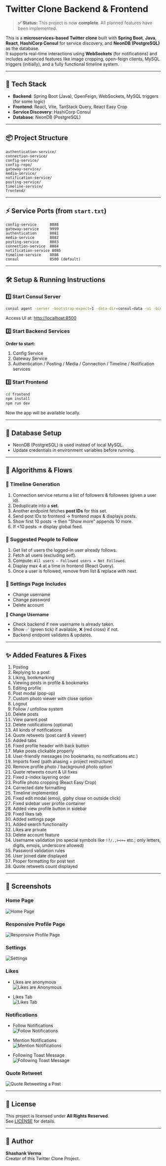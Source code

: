 # Twitter Clone Backend & Frontend

> **✅ Status:** This project is now **complete**. All planned features have been implemented.

This is a **microservices-based Twitter clone** built with **Spring Boot**, **Java**, **React**, **HashiCorp Consul** for service discovery, and **NeonDB (PostgreSQL)** as the database.  
It supports real-time interactions using **WebSockets** (for notifications) and includes advanced features like image cropping, open-feign clients, MySQL triggers (initially), and a fully functional timeline system.

---

## 🚀 Tech Stack
- **Backend**: Spring Boot (Java), OpenFeign, WebSockets, MySQL triggers (for some logic)
- **Frontend**: React, Vite, TanStack Query, React Easy Crop
- **Service Discovery**: HashiCorp Consul
- **Database**: NeonDB (PostgreSQL)

---

## 📦 Project Structure
```
authentication-service/
connection-service/
config-service/
config-repo/
gateway-service/
media-service/
notification-service/
posting-service/
timeline-service/
frontend/
```
---

## ⚡ Service Ports (from `start.txt`)
```
config-service      8888
gateway-service     9999
authentication      8081
media-service       8082
posting-service     8083
connection-service  8084
notification-service 8085
timeline-service    8086
consul              8500 (default)
```

---

## 🛠 Setup & Running Instructions

### 1️⃣ Start Consul Server
```bash
consul agent -server -bootstrap-expect=1 -data-dir=consul-data -ui -bind=0.0.0.0
```
Access UI at: [http://localhost:8500](http://localhost:8500)

### 2️⃣ Start Backend Services
**Order to start:**
1. Config Service
2. Gateway Service
3. Authentication / Posting / Media / Connection / Timeline / Notification services

### 3️⃣ Start Frontend
```bash
cd frontend
npm install
npm run dev
```
Now the app will be available locally.

---

## 📂 Database Setup
- NeonDB (PostgreSQL) is used instead of local MySQL.
- Update credentials in environment variables before running.

---

## 📜 Algorithms & Flows

### 🔹 Timeline Generation
1. Connection service returns a list of followers & followees (given a user id).  
2. Deduplicate into a **set**.  
3. Another endpoint fetches **post IDs** for this set.  
4. Send post IDs to frontend → frontend maps & displays posts.  
5. Show first 10 posts → then "Show more" appends 10 more.  
6. If <10 posts → display global feed.  

### 🔹 Suggested People to Follow
1. Get list of users the logged-in user already follows.  
2. Fetch all users (excluding self).  
3. Compute: `All users – Followed users = Not Followed`.  
4. Display max 4 at a time in frontend (React Query).  
5. Once a user is followed, remove from list & replace with next.  

### 🔹 Settings Page Includes
- Change username  
- Change password  
- Delete account  

🔹 **Change Username**  
- Check backend if new username is already taken.  
- Show ✅ (green tick) if available, ❌ (red cross) if not.  
- Backend endpoint validates & updates.  

---

## ✨ Added Features & Fixes
1. Posting  
2. Replying to a post  
3. Liking, bookmarking  
4. Viewing posts in profile & bookmarks  
5. Editing profile  
6. Post modal (pop-up)  
7. Custom photo viewer with close option  
8. Logout  
9. Follow / unfollow system  
10. Delete posts  
11. View parent post  
12. Delete notifications (optional)  
13. All kinds of notifications  
14. Quote retweets (post card & viewer)  
15. Added tabs  
16. Fixed profile header with back button  
17. Make posts clickable properly  
18. User-friendly messages (no bookmarks, no notifications etc.)  
19. Imports fixed (path aliasing + project restructure)  
20. Remove profile photo / background photo option  
21. Quote retweets count & UI fixes  
22. Fixed z-index layering order  
23. Profile photo cropping (React Easy Crop)  
24. Corrected date formatting  
25. Timeline implemented  
26. Fixed edit modal (emoji, giphy close on outside click)  
27. Fixed sidebar user profile container  
28. Added view profile button in sidebar  
29. Fixed likes tab  
30. Added settings page  
31. Added search functionality  
32. Likes are private  
33. Delete account feature  
34. Username validation (no special symbols like `!?/.,><+=` etc.; only letters, digits, emojis, underscore allowed)  
35. Password validation rules  
36. User joined date displayed  
37. Proper formatting for post text  
38. Quote retweets count displayed  

---
## 📸 Screenshots

### Home Page
![Home Page](./output-photos/home%20page.png)

### Responsive Profile Page
![Responsive Profile Page](./output-photos/responsive%20profile%20page.png)

### Settings
![Settings](./output-photos/settings.png)

### Likes
- Likes are anonymous  
![Likes are Anonymous](./output-photos/likes%20are%20anonymous.png)

- Likes Tab  
![Likes Tab](./output-photos/likes%20tab.png)

### Notifications
- Follow Notifications  
![Follow Notifications](./output-photos/follow%20notifications.png)

- Mention Notifications  
![Mention Notifications](./output-photos/mention%20notifications.png)

- Following Toast Message  
![Following Toast Message](./output-photos/following%20toast%20message.png)

### Quote Retweet
![Quote Retweeting a Post](./output-photos/quote%20retweeting%20a%20post.png)

---

## 📜 License
This project is licensed under **All Rights Reserved**.  
See [LICENSE](./LICENSE) for details.

---

## 👤 Author
**Shashank Verma**  
Creator of this Twitter Clone Project.

